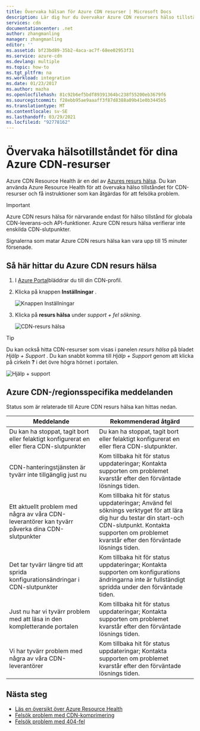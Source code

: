```yaml
---
title: Övervaka hälsan för Azure CDN resurser | Microsoft Docs
description: Lär dig hur du övervakar Azure CDN resursers hälso tillstånd med hjälp av Azure Resource Health.
services: cdn
documentationcenter: .net
author: zhangmanling
manager: zhangmanling
editor: ''
ms.assetid: bf23bd89-35b2-4aca-ac7f-68ee02953f31
ms.service: azure-cdn
ms.devlang: multiple
ms.topic: how-to
ms.tgt_pltfrm: na
ms.workload: integration
ms.date: 01/23/2017
ms.author: mazha
ms.openlocfilehash: 81c92b6ef5bdf89391364bc238f55200eb3679f6
ms.sourcegitcommit: f28ebb95ae9aaaff3f87d8388a09b41e0b3445b5
ms.translationtype: MT
ms.contentlocale: sv-SE
ms.lasthandoff: 03/29/2021
ms.locfileid: "92778162"
---
```

# <a name="monitor-the-health-of-azure-cdn-resources"></a>Övervaka hälsotillståndet för dina Azure CDN-resurser
  
Azure CDN Resource Health är en del av [Azures resurs hälsa](../service-health/resource-health-overview.md).  Du kan använda Azure Resource Health för att övervaka hälso tillståndet för CDN-resurser och få instruktioner som kan åtgärdas för att felsöka problem.

>[!IMPORTANT] 
>Azure CDN resurs hälsa för närvarande endast för hälso tillstånd för globala CDN-leverans-och API-funktioner.  Azure CDN resurs hälsa verifierar inte enskilda CDN-slutpunkter.
>
>Signalerna som matar Azure CDN resurs hälsa kan vara upp till 15 minuter försenade.

## <a name="how-to-find-azure-cdn-resource-health"></a>Så här hittar du Azure CDN resurs hälsa

1. I [Azure Portal](https://portal.azure.com)bläddrar du till din CDN-profil.

2. Klicka på knappen **Inställningar** .

    ![Knappen Inställningar](./media/cdn-resource-health/cdn-profile-settings.png)

3. Klicka på **resurs hälsa** under *support + fel sökning*.

    ![CDN-resurs hälsa](./media/cdn-resource-health/cdn-resource-health3.png)

>[!TIP] 
>Du kan också hitta CDN-resurser som visas i panelen *resurs hälsa* på bladet *Hjälp + Support* .  Du kan snabbt komma till *Hjälp + Support* genom att klicka på cirkeln **?** i det övre högra hörnet i portalen.
>
> ![Hjälp + support](./media/cdn-resource-health/cdn-help-support.png)

## <a name="azure-cdn-specific-messages"></a>Azure CDN-/regionsspecifika meddelanden

Status som är relaterade till Azure CDN resurs hälsa kan hittas nedan.

|Meddelande | Rekommenderad åtgärd |
|---|---|
|Du kan ha stoppat, tagit bort eller felaktigt konfigurerat en eller flera CDN-slutpunkter | Du kan ha stoppat, tagit bort eller felaktigt konfigurerat en eller flera CDN-slutpunkter.|
|CDN-hanteringstjänsten är tyvärr inte tillgänglig just nu | Kom tillbaka hit för status uppdateringar; Kontakta supporten om problemet kvarstår efter den förväntade lösnings tiden.|
|Ett aktuellt problem med några av våra CDN-leverantörer kan tyvärr påverka dina CDN-slutpunkter | Kom tillbaka hit för status uppdateringar; Använd fel söknings verktyget för att lära dig hur du testar din start-och CDN-slutpunkt. Kontakta supporten om problemet kvarstår efter den förväntade lösnings tiden. |
|Det tar tyvärr längre tid att sprida konfigurationsändringar i CDN-slutpunkter | Kom tillbaka hit för status uppdateringar; Kontakta supporten om konfigurations ändringarna inte är fullständigt spridda under den förväntade tiden.|
|Just nu har vi tyvärr problem med att läsa in den kompletterande portalen | Kom tillbaka hit för status uppdateringar; Kontakta supporten om problemet kvarstår efter den förväntade lösnings tiden.|
Vi har tyvärr problem med några av våra CDN-leverantörer | Kom tillbaka hit för status uppdateringar; Kontakta supporten om problemet kvarstår efter den förväntade lösnings tiden. |

## <a name="next-steps"></a>Nästa steg

- [Läs en översikt över Azure Resource Health](../service-health/resource-health-overview.md)
- [Felsök problem med CDN-komprimering](./cdn-troubleshoot-compression.md)
- [Felsök problem med 404-fel](./cdn-troubleshoot-endpoint.md)